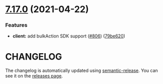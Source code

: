 # [7.17.0](https://github.com/contentful/contentful-management.js/compare/v7.16.0...v7.17.0) (2021-04-22)


### Features

* **client:** add bulkAction SDK support ([#806](https://github.com/contentful/contentful-management.js/issues/806)) ([79be620](https://github.com/contentful/contentful-management.js/commit/79be6206b95c0cd1f907258014a51fa15f596631))

# CHANGELOG

The changelog is automatically updated using
[semantic-release](https://github.com/semantic-release/semantic-release). You
can see it on the [releases page](https://github.com/contentful/contentful-management.js/releases).
